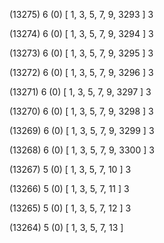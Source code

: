 (13275) 6 (0) [ 1, 3, 5, 7, 9, 3293 ] 3 


(13274) 6 (0) [ 1, 3, 5, 7, 9, 3294 ] 3 


(13273) 6 (0) [ 1, 3, 5, 7, 9, 3295 ] 3 


(13272) 6 (0) [ 1, 3, 5, 7, 9, 3296 ] 3 


(13271) 6 (0) [ 1, 3, 5, 7, 9, 3297 ] 3 


(13270) 6 (0) [ 1, 3, 5, 7, 9, 3298 ] 3 


(13269) 6 (0) [ 1, 3, 5, 7, 9, 3299 ] 3 


(13268) 6 (0) [ 1, 3, 5, 7, 9, 3300 ] 3 


(13267) 5 (0) [ 1, 3, 5, 7, 10 ] 3 


(13266) 5 (0) [ 1, 3, 5, 7, 11 ] 3 


(13265) 5 (0) [ 1, 3, 5, 7, 12 ] 3 


(13264) 5 (0) [ 1, 3, 5, 7, 13 ]  


